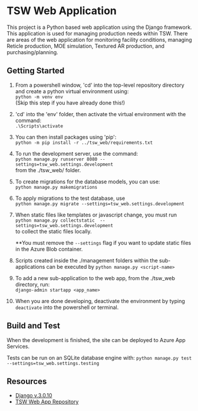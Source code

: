 # TSW Web Application
This project is a Python based web application using the Django framework. This application is used for managing production needs within TSW. There are areas of the
web application for monitoring facility conditions, managing Reticle production,
MOE simulation, Textured AR production, and purchasing/planning.

## Getting Started
1.  From a powershell window, 'cd' into the top-level repository directory and create a python virtual environment using:<br>
    `python -m venv env`<br>
    (Skip this step if you have already done this!)

2.	'cd' into the 'env' folder, then activate the virtual environment with the command:<br>
    `.\Scripts\activate`

3.  You can then install packages using 'pip':<br>
    `python -m pip install -r ../tsw_web/requirements.txt`

4. To run the development server, use the command:<br>
    `python manage.py runserver 8080 --settings=tsw_web.settings.development`<br>
    from the ./tsw_web/ folder.

5. To create migrations for the database models, you can use:<br>
    `python manage.py makemigrations`<br>

6. To apply migrations to the test database, use<br>
    `python manage.py migrate --settings=tsw_web.settings.development`<br>

7. When static files like templates or javascript change, you must run<br>
    `python manage.py collectstatic  --settings=tsw_web.settings.development`<br>
    to collect the static files locally.<br>

    **You must remove the `--settings` flag if you want to update static files in the Azure Blob container.

8. Scripts created inside the ./management folders within the sub-applications can be executed by
    `python manage.py <script-name>`

9. To add a new sub-application to the web app, from the ./tsw_web directory, run:<br>
    `django-admin startapp <app_name>`

10. When you are done developing, deactivate the environment by typing `deactivate` into the powershell or terminal.

## Build and Test
When the development is finished, the site can be deployed to Azure App Services.

Tests can be run on an SQLite database engine with:
`python manage.py test --settings=tsw_web.settings.testing`

## Resources
- [Django v.3.0.10](https://docs.djangoproject.com/en/3.0/)
- [TSW Web App Repository](https://ThorlabsSpectralWorks@dev.azure.com/ThorlabsSpectralWorks/tsw-web-app/_git/tsw-web-app)
